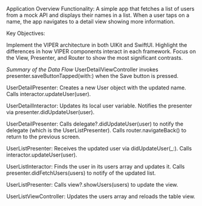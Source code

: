 Application Overview
Functionality: A simple app that fetches a list of users from a mock API and displays their names in a list. When a user taps on a name, the app navigates to a detail view showing more information.

Key Objectives:

Implement the VIPER architecture in both UIKit and SwiftUI.
Highlight the differences in how VIPER components interact in each framework.
Focus on the View, Presenter, and Router to show the most significant contrasts.


_Summary of the Data Flow_
UserDetailViewController invokes presenter.saveButtonTapped(with:) when the Save button is pressed.

UserDetailPresenter:
  Creates a new User object with the updated name.
  Calls interactor.updateUser(user).

UserDetailInteractor:
  Updates its local user variable.
  Notifies the presenter via presenter.didUpdateUser(user).

UserDetailPresenter:
  Calls delegate?.didUpdateUser(user) to notify the delegate (which is the UserListPresenter).
  Calls router.navigateBack() to return to the previous screen.

UserListPresenter:
  Receives the updated user via didUpdateUser(_:).
  Calls interactor.updateUser(user).

UserListInteractor:
  Finds the user in its users array and updates it.
  Calls presenter.didFetchUsers(users) to notify of the updated list.

UserListPresenter:
  Calls view?.showUsers(users) to update the view.

UserListViewController:
  Updates the users array and reloads the table view.
